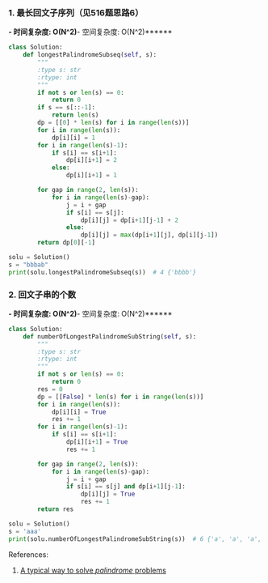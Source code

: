 ### 1. 最长回文子序列（见516题思路6）

******- 时间复杂度: O(N^2)******- 空间复杂度: O(N^2)******

```python
class Solution:
    def longestPalindromeSubseq(self, s):
        """
        :type s: str
        :rtype: int
        """
        if not s or len(s) == 0:
            return 0
        if s == s[::-1]:
            return len(s)
        dp = [[0] * len(s) for i in range(len(s))]
        for i in range(len(s)):
            dp[i][i] = 1
        for i in range(len(s)-1):
            if s[i] == s[i+1]:
                dp[i][i+1] = 2
            else:
                dp[i][i+1] = 1

        for gap in range(2, len(s)):
            for i in range(len(s)-gap):
                j = i + gap
                if s[i] == s[j]:
                    dp[i][j] = dp[i+1][j-1] + 2
                else:
                    dp[i][j] = max(dp[i+1][j], dp[i][j-1])
        return dp[0][-1]

solu = Solution()
s = "bbbab"
print(solu.longestPalindromeSubseq(s))  # 4 {'bbbb'}
```

### 2. 回文子串的个数

******- 时间复杂度: O(N^2)******- 空间复杂度: O(N^2)******

```python
class Solution:
    def numberOfLongestPalindromeSubString(self, s):
        """
        :type s: str
        :rtype: int
        """
        if not s or len(s) == 0:
            return 0
        res = 0
        dp = [[False] * len(s) for i in range(len(s))]
        for i in range(len(s)):
            dp[i][i] = True
            res += 1
        for i in range(len(s)-1):
            if s[i] == s[i+1]:
                dp[i][i+1] = True
                res += 1

        for gap in range(2, len(s)):
            for i in range(len(s)-gap):
                j = i + gap
                if s[i] == s[j] and dp[i+1][j-1]:
                    dp[i][j] = True
                    res += 1
        return res

solu = Solution()
s = 'aaa'
print(solu.numberOfLongestPalindromeSubString(s))  # 6 {'a', 'a', 'a', 'aa', 'aa', 'aaa'}
```

References:
1. [A typical way to solve *palindrome* problems](https://leetcode.com/problems/longest-palindromic-subsequence/discuss/99118/A-typical-way-to-solve-*palindrome*-problems)
